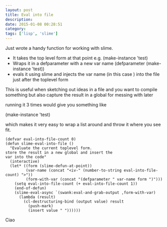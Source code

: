 ```yaml
---
layout: post
title: Eval into file
description:
date: 2015-01-08 00:28:51
category:
tags: ['lisp', 'slime']
---
```


Just wrote a handy function for working with slime.

* It takes the top level form at that point e.g. (make-instance 'test)
* Wraps it in a defparameter with a new var name (defparameter <iv-0> (make-instance 'test))
* evals it using slime and injects the var name (in this case <iv-0>) into the file just after the toplevel form

This is useful when sketching out ideas in a file and you want to compile something but also capture the result in a global for messing with later

running it 3 times would give you something like 

(make-instance 'test)
<iv-2> <iv-1> <iv-0>

which makes it very easy to wrap a list around and throw it where you see fit.

    (defvar eval-into-file-count 0)
    (defun slime-eval-into-file ()
      "Evaluate the current toplevel form.
    store the result in a new global and insert the 
    var into the code"
      (interactive)
      (let* ((form (slime-defun-at-point))
             (var-name (concat "<iv-" (number-to-string eval-into-file-count) ">"))
             (form-with-var (concat "(defparameter " var-name form ")")))
        (setq eval-into-file-count (+ eval-into-file-count 1))
        (end-of-defun)
        (slime-eval-async `(swank:eval-and-grab-output ,form-with-var)
          (lambda (result)
            (cl-destructuring-bind (output value) result
              (push-mark)
              (insert value " "))))))

Ciao
